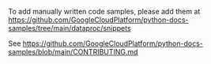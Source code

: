 
To add manually written code samples, please add them at https://github.com/GoogleCloudPlatform/python-docs-samples/tree/main/dataproc/snippets

See https://github.com/GoogleCloudPlatform/python-docs-samples/blob/main/CONTRIBUTING.md

